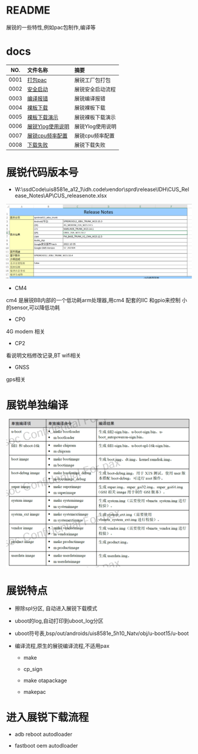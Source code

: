 # README

展锐的一些特性,例如pac包制作,编译等

# docs

NO.|文件名称|摘要
:--:|:--|:--
0001| [打包pac](unisoc/0001_pac.md) | 展锐工厂包打包
0002| [安全启动](unisoc/0002_secure_boot.md) | 展锐安全启动流程
0003| [编译报错](unisoc/0003_compile.md) | 展锐编译报错
0004| [裸板下载](unisoc/0004_factory_download.md) | 展锐裸板下载
0005| [裸板下载演示](unisoc/0005_factory_download_2.md) | 展锐裸板下载演示
0006| [展锐Ylog使用说明](unisoc/0006_Ylog.md) | 展锐Ylog使用说明
0007| [展锐cpu频率配置](unisoc/0007_cpu_frequence.md) | 展锐cpu频率配置
0008| [下载失败](unisoc/0008_download_error.md) | 展锐下载失败

# 展锐代码版本号

* W:\ssdCode\uis8581e_a12_1\idh.code\vendor\sprd\release\IDH\CUS_Release_Notes\AP\CUS_releasenote.xlsx

![0001_0001](unisoc/images/0001_0001.png)

* CM4

cm4 是展锐BB内部的一个低功耗arm处理器,用cm4 配套的IIC 和gpio来控制 小的sensor,可以降低功耗

* CP0

4G  modem 相关

* CP2

看说明文档修改记录,BT wifi相关

* GNSS

gps相关

# 展锐单独编译

![0001_0002](unisoc/images/0001_0002.png)

# 展锐特点

* 擦除spl分区, 自动进入展锐下载模式

* uboot的log,自动打印到uboot_log分区

* uboot符号表,bsp/out/androids/uis8581e_5h10_Natv/obj/u-boot15/u-boot

* 编译流程,原生的展锐编译流程,不适用pax

    * make

    * cp_sign

    * make otapackage

    * makepac

# 进入展锐下载流程

* adb reboot autodloader

* fastboot oem autodloader